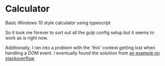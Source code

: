# Calculator

Basic Windows 10 style calculator using typescript

So it took me forever to sort out all the gulp config setup but it seems to work as is right now.

Additionally, I ran into a problem with the 'this' context getting lost when handling a DOM event. I eventually found the solutiion from [an example on stackoverflow](https://stackoverflow.com/questions/18423410/typescript-retain-scope-in-event-listener)